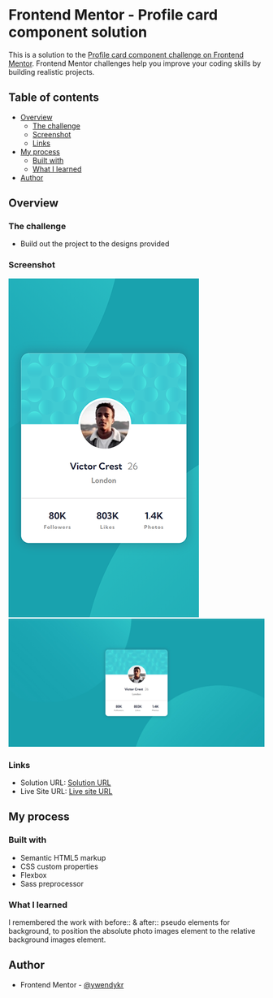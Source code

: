 # Frontend Mentor - Profile card component solution

This is a solution to the [Profile card component challenge on Frontend Mentor](https://www.frontendmentor.io/challenges/profile-card-component-cfArpWshJ). Frontend Mentor challenges help you improve your coding skills by building realistic projects. 

## Table of contents

- [Overview](#overview)
  - [The challenge](#the-challenge)
  - [Screenshot](#screenshot)
  - [Links](#links)
- [My process](#my-process)
  - [Built with](#built-with)
  - [What I learned](#what-i-learned)
- [Author](#author)

## Overview

### The challenge

- Build out the project to the designs provided

### Screenshot

![mobile solution](./design/mobile-screenshot.jpg)
![desktop solution ](./design/desktop-screenshot.jpg)

### Links

- Solution URL: [Solution URL](https://github.com/wendykr/profile-card-component)
- Live Site URL: [Live site URL](https://wendykr.github.io/profile-card-component/)

## My process

### Built with

- Semantic HTML5 markup
- CSS custom properties
- Flexbox
- Sass preprocessor

### What I learned

I remembered the work with before:: & after:: pseudo elements for background, to position the absolute photo images element to the relative background images element.

## Author

- Frontend Mentor - [@ywendykr](https://www.frontendmentor.io/profile/wendykr)
